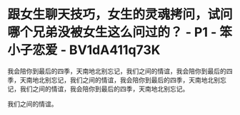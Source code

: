 # 跟女生聊天技巧，女生的灵魂拷问，试问哪个兄弟没被女生这么问过的？ - P1 - 笨小子恋爱 - BV1dA411q73K

我会陪你到最后的四季，天南地北别忘记，我们之间的情谊，我会陪你到最后的四季，天南地北别忘记，我们之间的情谊，我会陪你到最后的四季，天南地北别忘记，我们之间的情谊，我会陪你到最后的四季，天南地北别忘记。

我们之间的情谊。